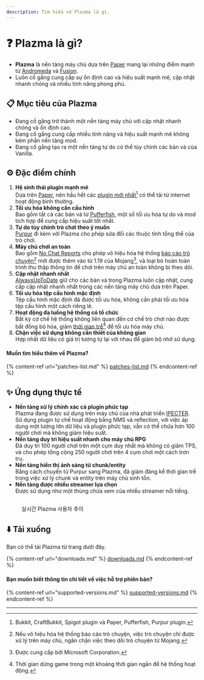 ```yaml
---
description: Tìm hiểu về Plazma là gì.
---
```


# ❓ Plazma là gì?

- **Plazma** là nền tảng máy chủ dựa trên [Paper](https://github.com/PaperMC/Paper) mang lại những điểm mạnh từ [Andromeda](https://github.com/EarendelArchived/Andromeda) và [Fusion](https://github.com/RuinedTechnologyUnify/Fusion).
- Luôn cố gắng cung cấp sự ổn định cao và hiệu suất mạnh mẽ, cập nhật nhanh chóng và nhiều tính năng phong phú.

## 📋 Mục tiêu của Plazma <a href="#id-1" id="id-1"></a>

- Đang cố gắng trở thành một nền tảng máy chủ với cập nhật nhanh chóng và ổn định cao.
- Đang cố gắng cung cấp nhiều tính năng và hiệu suất mạnh mẽ không kém phần nền tảng mod.
- Đang cố gắng tạo ra một nền tảng tự do có thể tùy chỉnh các bản vá của Vanilla.

## ⚙️ Đặc điểm chính <a href="#id-2" id="id-2"></a>

1. **Hệ sinh thái plugin mạnh mẽ**\
   Dựa trên [Paper](https://github.com/PaperMC/Paper), nên hầu hết các [plugin mới nhất](#user-content-fn-1)[^1] có thể tải từ internet hoạt động bình thường.
2. **Tối ưu hóa không cần cấu hình**\
   Bao gồm tất cả các bản vá từ [Pufferfish](https://github.com/pufferfish-gg/Pufferfish), một số tối ưu hóa tự do và mod tích hợp để cung cấp hiệu suất tốt nhất.
3. **Tự do tùy chỉnh trò chơi theo ý muốn**\
   [Purpur](https://github.com/PurpurMC/Purpur) đi kèm với Plazma cho phép sửa đổi các thuộc tính tổng thể của trò chơi.
4. **Máy chủ chơi an toàn**\
   Bao gồm [No Chat Reports](https://github.com/Aizistral-Studios/No-Chat-Reports) cho phép vô hiệu hóa hệ thống [báo cáo trò chuyện](#user-content-fn-3)[^3] mới được thêm vào từ 1.19 của Mojang[^2], và loại bỏ hoàn toàn trình thu thập thông tin để chơi trên máy chủ an toàn không bị theo dõi.
5. **Cập nhật nhanh nhất**\
   [AlwaysUpToDate](https://github.com/PlazmaMC/AlwaysUpToDate) giữ cho các bản vá trong Plazma luôn cập nhật, cung cấp cập nhật nhanh nhất trong các nền tảng máy chủ dựa trên Paper.
6. **Tối ưu hóa tệp cấu hình mặc định**\
   Tệp cấu hình mặc định đã được tối ưu hóa, không cần phải tối ưu hóa tệp cấu hình một cách riêng lẻ.
7. **Hoạt động đa luồng hệ thống có tổ chức**\
   Bất kỳ cơ chế hệ thống không liên quan đến cơ chế trò chơi nào được bất đồng bộ hóa, giảm [thời gian trễ](#user-content-fn-4)[^4] để tối ưu hóa máy chủ.
8. **Chặn việc sử dụng không cần thiết của không gian**\
   Hợp nhất dữ liệu có giá trị tương tự lại với nhau để giảm bộ nhớ sử dụng.

#### Muốn tìm hiểu thêm về Plazma? <a href="#etc-1" id="etc-1"></a>

{% content-ref url="patches-list.md" %}
[patches-list.md](patches-list.md)
{% endcontent-ref %}

## ✨ Ứng dụng thực tế <a href="#id-3" id="id-3"></a>

- **Nền tảng xử lý chính xác cả plugin phức tạp**\
  Plazma đang được sử dụng trên máy chủ của nhà phát triển [IPECTER](https://github.com/IPECTER). Sử dụng plugin tự chế hoạt động bằng NMS và reflection, với việc áp dụng một lượng lớn dữ liệu và plugin phức tạp, vẫn có thể chứa hơn 100 người chơi mà không giảm hiệu suất.
- **Nền tảng duy trì hiệu suất nhanh cho máy chủ RPG**\
  Đã duy trì 100 người chơi trên một cụm duy nhất mà không có giảm TPS, và cho phép tổng cộng 250 người chơi trên 4 cụm chơi một cách trơn tru.
- **Nền tảng hiển thị ánh sáng từ chunk/entity**\
  Bằng cách chuyển từ Purpur sang Plazma, đã giảm đáng kể thời gian trễ trong việc xử lý chunk và entity trên máy chủ sinh tồn.
- **Nền tảng được nhiều streamer lựa chọn**\
  Được sử dụng như một thùng chứa xem của nhiều streamer nổi tiếng.

<figure>
   <img src="https://badge.plazmamc.org/internal/bstats" alt="">
   
   <figcaption><p>실시간 Plazma 사용자 추이</p></figcaption>
</figure>

## ⬇️ Tải xuống

Bạn có thể tải Plazma từ trang dưới đây.

{% content-ref url="downloads.md" %}
[downloads.md](downloads.md)
{% endcontent-ref %}

#### Bạn muốn biết thông tin chi tiết về việc hỗ trợ phiên bản?

{% content-ref url="supported-versions.md" %}
[supported-versions.md](supported-versions.md)
{% endcontent-ref %}

***

[^1]: Bukkit, CraftBukkit, Spigot plugin và Paper, Pufferfish, Purpur plugin.

[^2]: Được cung cấp bởi Microsoft Corporation.

[^3]: Nếu vô hiệu hóa hệ thống báo cáo trò chuyện, việc trò chuyện chỉ được xử lý trên máy chủ, ngăn chặn việc theo dõi trò chuyện từ Mojang.

[^4]: Thời gian dừng game trong một khoảng thời gian ngắn để hệ thống hoạt động.
